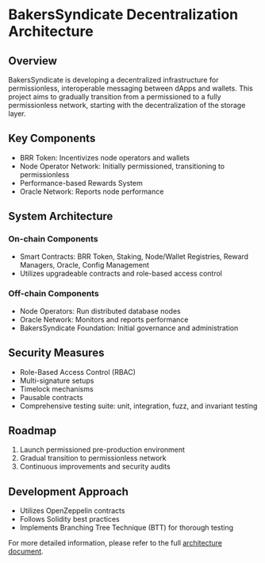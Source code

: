 # BakersSyndicate Decentralization Architecture

## Overview

BakersSyndicate is developing a decentralized infrastructure for permissionless, interoperable messaging between dApps
and wallets. This project aims to gradually transition from a permissioned to a fully permissionless network, starting
with the decentralization of the storage layer.

## Key Components

- BRR Token: Incentivizes node operators and wallets
- Node Operator Network: Initially permissioned, transitioning to permissionless
- Performance-based Rewards System
- Oracle Network: Reports node performance

## System Architecture

### On-chain Components

- Smart Contracts: BRR Token, Staking, Node/Wallet Registries, Reward Managers, Oracle, Config Management
- Utilizes upgradeable contracts and role-based access control

### Off-chain Components

- Node Operators: Run distributed database nodes
- Oracle Network: Monitors and reports performance
- BakersSyndicate Foundation: Initial governance and administration

## Security Measures

- Role-Based Access Control (RBAC)
- Multi-signature setups
- Timelock mechanisms
- Pausable contracts
- Comprehensive testing suite: unit, integration, fuzz, and invariant testing

## Roadmap

1. Launch permissioned pre-production environment
2. Gradual transition to permissionless network
3. Continuous improvements and security audits

## Development Approach

- Utilizes OpenZeppelin contracts
- Follows Solidity best practices
- Implements Branching Tree Technique (BTT) for thorough testing

For more detailed information, please refer to the full [architecture document](./docs/system-architecture.md).

